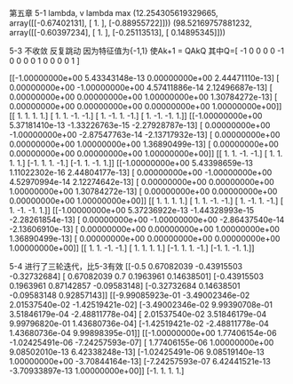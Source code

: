 第五章
5-1
lambda, v lambda max
(12.254305619329665, array([[-0.67402131],
       [ 1.        ],
       [-0.88955722]]))
(98.52169757881232, array([[-0.60397234],
       [ 1.        ],
       [-0.25113513],
       [ 0.14895345]]))

5-3
不收敛 反复跳动 因为特征值为{-1,1} 使Ak+1 = QAkQ
其中Q=[
-1 0 0 0
0 -1 0 0
0 0 1 0
0 0 0 1
]

[[-1.00000000e+00  5.43343148e-13  0.00000000e+00  2.44471110e-13]
 [ 0.00000000e+00 -1.00000000e+00  4.57411886e-14  2.12496687e-13]
 [ 0.00000000e+00  0.00000000e+00  1.00000000e+00  1.30784272e-13]
 [ 0.00000000e+00  0.00000000e+00  0.00000000e+00  1.00000000e+00]]
[[ 1.  1.  1.  1.]
 [ 1.  1. -1. -1.]
 [ 1. -1.  1. -1.]
 [ 1. -1. -1.  1.]]
[[-1.00000000e+00  5.37181410e-13 -1.33226763e-15 -2.27928787e-13]
 [ 0.00000000e+00 -1.00000000e+00 -2.87547763e-14 -2.13717932e-13]
 [ 0.00000000e+00  0.00000000e+00  1.00000000e+00  1.36890499e-13]
 [ 0.00000000e+00  0.00000000e+00  0.00000000e+00  1.00000000e+00]]
[[ 1.  1. -1. -1.]
 [ 1.  1.  1.  1.]
 [-1.  1.  1. -1.]
 [-1.  1. -1.  1.]]
[[-1.00000000e+00  5.43398659e-13  1.11022302e-16  2.44804177e-13]
 [ 0.00000000e+00 -1.00000000e+00  4.52970994e-14  2.12274642e-13]
 [ 0.00000000e+00  0.00000000e+00  1.00000000e+00  1.30784272e-13]
 [ 0.00000000e+00  0.00000000e+00  0.00000000e+00  1.00000000e+00]]
[[ 1.  1.  1.  1.]
 [ 1.  1. -1. -1.]
 [ 1. -1.  1. -1.]
 [ 1. -1. -1.  1.]]
[[-1.00000000e+00  5.37236922e-13 -1.44328993e-15 -2.28261854e-13]
 [ 0.00000000e+00 -1.00000000e+00 -2.86437540e-14 -2.13606910e-13]
 [ 0.00000000e+00  0.00000000e+00  1.00000000e+00  1.36890499e-13]
 [ 0.00000000e+00  0.00000000e+00  0.00000000e+00  1.00000000e+00]]
[[ 1.  1. -1. -1.]
 [ 1.  1.  1.  1.]
 [-1.  1.  1. -1.]
 [-1.  1. -1.  1.]]

5-4
进行了三轮迭代，比5-3有效
[[-0.5         0.67082039 -0.43915503 -0.32732684]
 [ 0.67082039  0.7         0.1963961   0.14638501]
 [-0.43915503  0.1963961   0.87142857 -0.09583148]
 [-0.32732684  0.14638501 -0.09583148  0.92857143]]
[[-9.99085923e-01 -3.49002346e-02  2.01537540e-02 -1.42519421e-02]
 [-3.49002346e-02  9.99390708e-01  3.51846179e-04 -2.48811778e-04]
 [ 2.01537540e-02  3.51846179e-04  9.99796820e-01  1.43680736e-04]
 [-1.42519421e-02 -2.48811778e-04  1.43680736e-04  9.99898395e-01]]
[[-1.00000000e+00  1.77406154e-06 -1.02425491e-06 -7.24257593e-07]
 [ 1.77406155e-06  1.00000000e+00  9.08502010e-13  6.42338248e-13]
 [-1.02425491e-06  9.08519140e-13  1.00000000e+00 -3.70844164e-13]
 [-7.24257593e-07  6.42441521e-13 -3.70933897e-13  1.00000000e+00]]
[-1.  1.  1.  1.]
